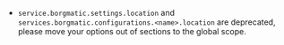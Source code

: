 - `service.borgmatic.settings.location` and `services.borgmatic.configurations.<name>.location` are deprecated, please move your options out of sections to the global scope.